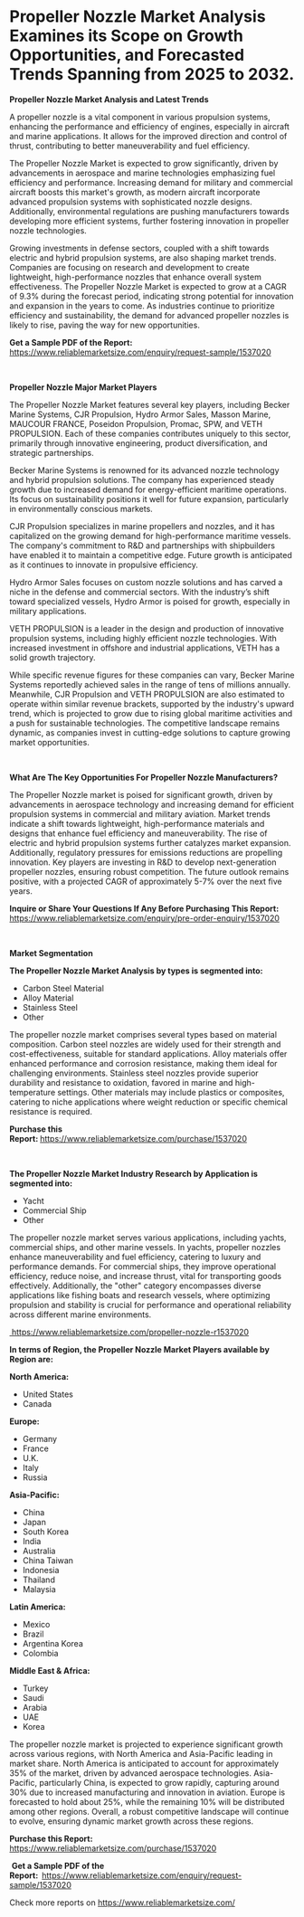 <p><h1>Propeller Nozzle Market Analysis Examines its Scope on Growth Opportunities, and Forecasted Trends Spanning from 2025 to 2032.</h1></p><p><strong>Propeller Nozzle Market Analysis and Latest Trends</strong></p>
<p><p>A propeller nozzle is a vital component in various propulsion systems, enhancing the performance and efficiency of engines, especially in aircraft and marine applications. It allows for the improved direction and control of thrust, contributing to better maneuverability and fuel efficiency.</p><p>The Propeller Nozzle Market is expected to grow significantly, driven by advancements in aerospace and marine technologies emphasizing fuel efficiency and performance. Increasing demand for military and commercial aircraft boosts this market's growth, as modern aircraft incorporate advanced propulsion systems with sophisticated nozzle designs. Additionally, environmental regulations are pushing manufacturers towards developing more efficient systems, further fostering innovation in propeller nozzle technologies.</p><p>Growing investments in defense sectors, coupled with a shift towards electric and hybrid propulsion systems, are also shaping market trends. Companies are focusing on research and development to create lightweight, high-performance nozzles that enhance overall system effectiveness. The Propeller Nozzle Market is expected to grow at a CAGR of 9.3% during the forecast period, indicating strong potential for innovation and expansion in the years to come. As industries continue to prioritize efficiency and sustainability, the demand for advanced propeller nozzles is likely to rise, paving the way for new opportunities.</p></p>
<p><strong>Get a Sample PDF of the Report:&nbsp;</strong> <a href="https://www.reliablemarketsize.com/enquiry/request-sample/1537020?utm_campaign=1845&utm_medium=2&utm_source=Github&utm_content=ia&utm_term=22022025&utm_id=propeller-nozzle">https://www.reliablemarketsize.com/enquiry/request-sample/1537020</a></p>
<p>&nbsp;</p>
<p><strong>Propeller Nozzle Major Market Players</strong></p>
<p><p>The Propeller Nozzle Market features several key players, including Becker Marine Systems, CJR Propulsion, Hydro Armor Sales, Masson Marine, MAUCOUR FRANCE, Poseidon Propulsion, Promac, SPW, and VETH PROPULSION. Each of these companies contributes uniquely to this sector, primarily through innovative engineering, product diversification, and strategic partnerships.</p><p>Becker Marine Systems is renowned for its advanced nozzle technology and hybrid propulsion solutions. The company has experienced steady growth due to increased demand for energy-efficient maritime operations. Its focus on sustainability positions it well for future expansion, particularly in environmentally conscious markets.</p><p>CJR Propulsion specializes in marine propellers and nozzles, and it has capitalized on the growing demand for high-performance maritime vessels. The company's commitment to R&D and partnerships with shipbuilders have enabled it to maintain a competitive edge. Future growth is anticipated as it continues to innovate in propulsive efficiency.</p><p>Hydro Armor Sales focuses on custom nozzle solutions and has carved a niche in the defense and commercial sectors. With the industry’s shift toward specialized vessels, Hydro Armor is poised for growth, especially in military applications.</p><p>VETH PROPULSION is a leader in the design and production of innovative propulsion systems, including highly efficient nozzle technologies. With increased investment in offshore and industrial applications, VETH has a solid growth trajectory.</p><p>While specific revenue figures for these companies can vary, Becker Marine Systems reportedly achieved sales in the range of tens of millions annually. Meanwhile, CJR Propulsion and VETH PROPULSION are also estimated to operate within similar revenue brackets, supported by the industry's upward trend, which is projected to grow due to rising global maritime activities and a push for sustainable technologies. The competitive landscape remains dynamic, as companies invest in cutting-edge solutions to capture growing market opportunities.</p></p>
<p>&nbsp;</p>
<p><strong>What Are The Key Opportunities For Propeller Nozzle Manufacturers?</strong></p>
<p><p>The Propeller Nozzle market is poised for significant growth, driven by advancements in aerospace technology and increasing demand for efficient propulsion systems in commercial and military aviation. Market trends indicate a shift towards lightweight, high-performance materials and designs that enhance fuel efficiency and maneuverability. The rise of electric and hybrid propulsion systems further catalyzes market expansion. Additionally, regulatory pressures for emissions reductions are propelling innovation. Key players are investing in R&D to develop next-generation propeller nozzles, ensuring robust competition. The future outlook remains positive, with a projected CAGR of approximately 5-7% over the next five years.</p></p>
<p><strong>Inquire or Share Your Questions If Any Before Purchasing This Report:</strong> <a href="https://www.reliablemarketsize.com/enquiry/pre-order-enquiry/1537020?utm_campaign=1845&utm_medium=2&utm_source=Github&utm_content=ia&utm_term=22022025&utm_id=propeller-nozzle">https://www.reliablemarketsize.com/enquiry/pre-order-enquiry/1537020</a></p>
<p>&nbsp;</p>
<p><strong>Market Segmentation</strong></p>
<p><strong>The Propeller Nozzle Market Analysis by types is segmented into:</strong></p>
<p><ul><li>Carbon Steel Material</li><li>Alloy Material</li><li>Stainless Steel</li><li>Other</li></ul></p>
<p><p>The propeller nozzle market comprises several types based on material composition. Carbon steel nozzles are widely used for their strength and cost-effectiveness, suitable for standard applications. Alloy materials offer enhanced performance and corrosion resistance, making them ideal for challenging environments. Stainless steel nozzles provide superior durability and resistance to oxidation, favored in marine and high-temperature settings. Other materials may include plastics or composites, catering to niche applications where weight reduction or specific chemical resistance is required.</p></p>
<p><strong>Purchase this Report:&nbsp;</strong><a href="https://www.reliablemarketsize.com/purchase/1537020?utm_campaign=1845&utm_medium=2&utm_source=Github&utm_content=ia&utm_term=22022025&utm_id=propeller-nozzle">https://www.reliablemarketsize.com/purchase/1537020</a></p>
<p>&nbsp;</p>
<p><strong>The Propeller Nozzle Market Industry Research by Application is segmented into:</strong></p>
<p><ul><li>Yacht</li><li>Commercial Ship</li><li>Other</li></ul></p>
<p><p>The propeller nozzle market serves various applications, including yachts, commercial ships, and other marine vessels. In yachts, propeller nozzles enhance maneuverability and fuel efficiency, catering to luxury and performance demands. For commercial ships, they improve operational efficiency, reduce noise, and increase thrust, vital for transporting goods effectively. Additionally, the "other" category encompasses diverse applications like fishing boats and research vessels, where optimizing propulsion and stability is crucial for performance and operational reliability across different marine environments.</p></p>
<p><a href="https://www.reliablemarketsize.com/propeller-nozzle-r1537020?utm_campaign=1845&utm_medium=2&utm_source=Github&utm_content=ia&utm_term=22022025&utm_id=propeller-nozzle">&nbsp;https://www.reliablemarketsize.com/propeller-nozzle-r1537020</a></p>
<p><strong>In terms of Region, the Propeller Nozzle Market Players available by Region are:</strong></p>
<p>
    <p> <strong> North America: </strong>
        <ul>
            <li>United States</li>
            <li>Canada</li>
        </ul>
        </p> 
    <p> <strong> Europe: </strong>
        <ul>
            <li>Germany</li>
            <li>France</li>
            <li>U.K.</li>
            <li>Italy</li>
            <li>Russia</li>
        </ul>
        </p> 
    <p> <strong> Asia-Pacific: </strong>
        <ul>
            <li>China</li>
            <li>Japan</li>
            <li>South Korea</li>
            <li>India</li>
            <li>Australia</li>
            <li>China Taiwan</li>
            <li>Indonesia</li>
            <li>Thailand</li>
            <li>Malaysia</li>
        </ul>
        </p> 
    <p> <strong> Latin America: </strong>
        <ul>
            <li>Mexico</li>
            <li>Brazil</li>
            <li>Argentina Korea</li>
            <li>Colombia</li>
        </ul>
        </p> 
    <p> <strong> Middle East & Africa: </strong>
        <ul>
            <li>Turkey</li>
            <li>Saudi</li>
            <li>Arabia</li>
            <li>UAE</li>
            <li>Korea</li>
        </ul>
    </p>
    </p>
<p><p>The propeller nozzle market is projected to experience significant growth across various regions, with North America and Asia-Pacific leading in market share. North America is anticipated to account for approximately 35% of the market, driven by advanced aerospace technologies. Asia-Pacific, particularly China, is expected to grow rapidly, capturing around 30% due to increased manufacturing and innovation in aviation. Europe is forecasted to hold about 25%, while the remaining 10% will be distributed among other regions. Overall, a robust competitive landscape will continue to evolve, ensuring dynamic market growth across these regions.</p></p>
<p><strong>Purchase this Report: </strong><a href="https://www.reliablemarketsize.com/purchase/1537020?utm_campaign=1845&utm_medium=2&utm_source=Github&utm_content=ia&utm_term=22022025&utm_id=propeller-nozzle">https://www.reliablemarketsize.com/purchase/1537020</a></p>
<p>&nbsp;<strong>Get a Sample PDF of the Report:&nbsp;&nbsp;</strong><a href="https://www.reliablemarketsize.com/enquiry/request-sample/1537020?utm_campaign=1845&utm_medium=2&utm_source=Github&utm_content=ia&utm_term=22022025&utm_id=propeller-nozzle">https://www.reliablemarketsize.com/enquiry/request-sample/1537020</a></p>
<p><strong></strong></p>
<p>Check more reports on <a href="https://www.reliablemarketsize.com/?utm_campaign=1845&utm_medium=2&utm_source=Github&utm_content=ia&utm_term=22022025&utm_id=propeller-nozzle">https://www.reliablemarketsize.com/</a></p>